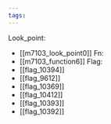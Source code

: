 ```yaml
---
tags:
---
```

Look_point:
- [[m7103_look_point0]]
Fn:
- [[m7103_function6]]
Flag:
- [[flag_10394]]
- [[flag_9612]]
- [[flag_10369]]
- [[flag_10412]]
- [[flag_10393]]
- [[flag_10392]]
